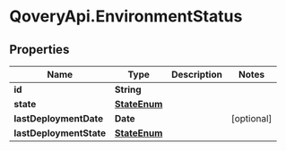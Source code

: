 # QoveryApi.EnvironmentStatus

## Properties

Name | Type | Description | Notes
------------ | ------------- | ------------- | -------------
**id** | **String** |  | 
**state** | [**StateEnum**](StateEnum.md) |  | 
**lastDeploymentDate** | **Date** |  | [optional] 
**lastDeploymentState** | [**StateEnum**](StateEnum.md) |  | 


